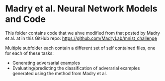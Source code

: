 # Madry et al. Neural Network Models and Code

This folder contains code that we ahve modified from that posted by Madry et al. at in this GitHub repo: https://github.com/MadryLab/mnist_challenge

Multiple subfolder each contain a different set of self contained files, one for each of these tasks:

- Generating adversarial examples
- Evaluating/predicting the classification of adverarial examples generated using the method from Madry et al.
